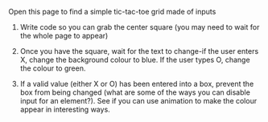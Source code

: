 Open this page to find a simple tic-tac-toe grid made of inputs

1. Write code so you can grab the center square (you may need to wait for the whole page to appear)

2. Once you have the square, wait for the text to change-if the user enters X, change the background colour to blue. If the user types O, change the colour to green.

3. If a valid value (either X or O) has been entered into a box, prevent the box from being changed (what are some of the ways you can disable input for an element?). See if you can use animation to make the colour appear in interesting ways.

